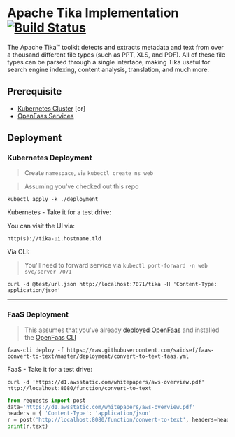 # Apache Tika Implementation [![Build Status](https://travis-ci.org/saidsef/faas-convert-to-text.svg?branch=master)](https://travis-ci.org/saidsef/faas-convert-to-text)

The Apache Tika™ toolkit detects and extracts metadata and text from over a thousand different file types (such as PPT, XLS, and PDF). All of these file types can be parsed through a single interface, making Tika useful for search engine indexing, content analysis, translation, and much more.

## Prerequisite

- [Kubernetes Cluster](https://kubernetes.io/docs/tutorials/) [or]
- [OpenFaas Services](https://www.openfaas.com/)

## Deployment

### Kubernetes Deployment

> Create `namespace`, via `kubectl create ns web`

> Assuming you've checked out this repo

```shell
kubectl apply -k ./deployment
```

Kubernetes - Take it for a test drive:

You can visit the UI via:

```shell
http(s)://tika-ui.hostname.tld
```

Via CLI:

> You'll need to forward service via `kubectl port-forward -n web svc/server 7071`

```shell
curl -d @test/url.json http://localhost:7071/tika -H 'Content-Type: application/json'
```

---

### FaaS Deployment

> This assumes that you've already [deployed OpenFaas](https://docs.openfaas.com/deployment/) and installed the [OpenFaas CLI](https://github.com/openfaas/faas-cli)

```shell
faas-cli deploy -f https://raw.githubusercontent.com/saidsef/faas-convert-to-text/master/deployment/convert-to-text-faas.yml
```

FaaS - Take it for a test drive:

```shell
curl -d 'https://d1.awsstatic.com/whitepapers/aws-overview.pdf' http://localhost:8080/function/convert-to-text
```

```python
from requests import post
data='https://d1.awsstatic.com/whitepapers/aws-overview.pdf'
headers = { 'Content-Type': 'application/json'
r = post('http://localhost:8080/function/convert-to-text', headers=headers, data=data)
print(r.text)
```
